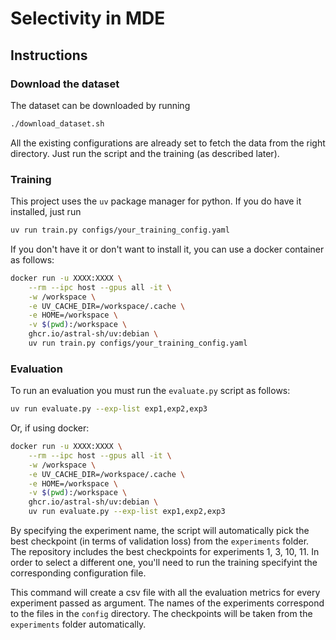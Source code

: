 # Selectivity in MDE

## Instructions

### Download the dataset

The dataset can be downloaded by running
```sh
./download_dataset.sh
```

All the existing configurations are already set to fetch the data from the right directory. Just run the script and the training (as described later).


### Training

This project uses the `uv` package manager for python. If you do have it installed, just run
```sh
uv run train.py configs/your_training_config.yaml
```

If you don't have it or don't want to install it, you can use a docker container as follows:

```sh
docker run -u XXXX:XXXX \
    --rm --ipc host --gpus all -it \
    -w /workspace \
    -e UV_CACHE_DIR=/workspace/.cache \
    -e HOME=/workspace \
    -v $(pwd):/workspace \
    ghcr.io/astral-sh/uv:debian \
    uv run train.py configs/your_training_config.yaml
```

### Evaluation
To run an evaluation you must run the `evaluate.py` script as follows:

```sh
uv run evaluate.py --exp-list exp1,exp2,exp3
```

Or, if using docker:

```sh
docker run -u XXXX:XXXX \
    --rm --ipc host --gpus all -it \
    -w /workspace \
    -e UV_CACHE_DIR=/workspace/.cache \
    -e HOME=/workspace \
    -v $(pwd):/workspace \
    ghcr.io/astral-sh/uv:debian \
    uv run evaluate.py --exp-list exp1,exp2,exp3
```
By specifying the experiment name, the script will automatically pick the best checkpoint (in terms of validation loss)
from the `experiments` folder. The repository includes the best checkpoints for experiments 1, 3, 10, 11.
In order to select a different one, you'll need to run the training specifyint the corresponding configuration file.

This command will create a csv file with all the evaluation metrics for every experiment passed as argument.
The names of the experiments correspond to the files in the `config` directory. The checkpoints will be taken from the `experiments` folder
automatically.
